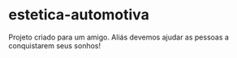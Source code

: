 # estetica-automotiva
Projeto criado para um amigo. Aliás devemos ajudar as pessoas a conquistarem seus sonhos!
